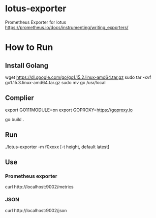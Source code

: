 # lotus-exporter

Prometheus Exporter for lotus
https://prometheus.io/docs/instrumenting/writing_exporters/

# How to Run

## Install Golang

wget https://dl.google.com/go/go1.15.2.linux-amd64.tar.gz
sudo tar -xvf go1.15.3.linux-amd64.tar.gz
sudo mv go /usr/local

## Complier

export GO111MODULE=on
export GOPROXY=https://goproxy.io

go build .

## Run

./lotus-exporter -m f0xxxx [-t height, default latest]

## Use

### Prometheus exporter

curl http://localhost:9002/metrics

### JSON

curl http://localhost:9002/json
